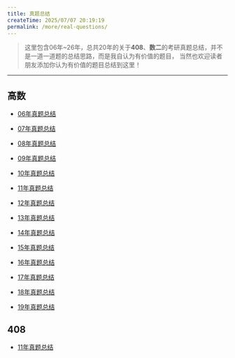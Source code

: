 ```yaml
---
title: 真题总结
createTime: 2025/07/07 20:19:19
permalink: /more/real-questions/
---
```


> 这里包含06年~26年，总共20年的关于**408**、**数二**的考研真题总结，并不是一道一道题的总结思路，而是我自认为有价值的题目，
> 当然也欢迎读者朋友添加你认为有价值的题目总结到这里！

---

## 高数

- [06年真题总结](./1.math/06年真题.md)

- [07年真题总结](./1.math/07年真题.md)

- [08年真题总结](./1.math/08年真题.md)

- [09年真题总结](./1.math/09年真题.md)

- [10年真题总结](./1.math/10年真题.md)

- [11年真题总结](./1.math/11年真题.md)

- [12年真题总结](./1.math/12年真题.md)

- [13年真题总结](./1.math/13年真题.md)

- [14年真题总结](./1.math/14年真题.md)

- [15年真题总结](./1.math/15年真题.md)

- [16年真题总结](./1.math/16年真题.md)

- [17年真题总结](./1.math/17年真题.md)

- [18年真题总结](./1.math/18年真题.md)

- [19年真题总结](./1.math/19年真题.md)

## 408

- [11年真题总结](./2.408/11年真题.md)